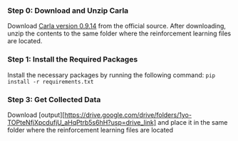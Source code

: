 ### Step 0: Download and Unzip Carla

Download [Carla version 0.9.14](https://github.com/carla-simulator/carla/releases/tag/0.9.14) from the official source. After downloading, unzip the contents to the same folder where the reinforcement learning files are located.

### Step 1: Install the Required Packages

Install the necessary packages by running the following command: `pip install -r requirements.txt`

### Step 3: Get Collected Data

Download [output][https://drive.google.com/drive/folders/1yo-TOPteNfjXpcdufjU_aHqPtrb5s6hH?usp=drive_link] and place it in the same folder where the reinforcement learning files are located
